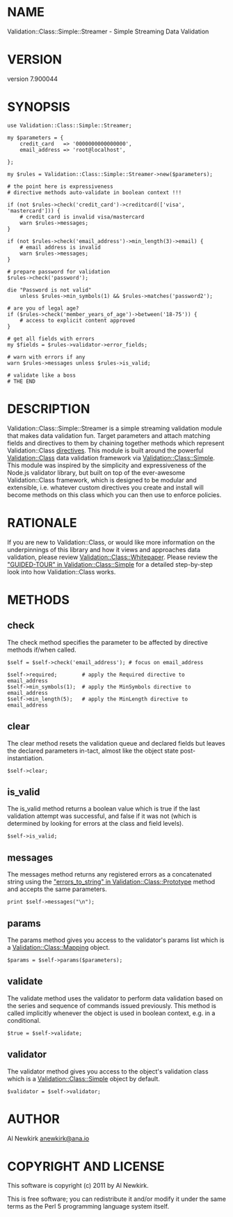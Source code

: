 # NAME

Validation::Class::Simple::Streamer - Simple Streaming Data Validation

# VERSION

version 7.900044

# SYNOPSIS

    use Validation::Class::Simple::Streamer;

    my $parameters = {
        credit_card   => '0000000000000000',
        email_address => 'root@localhost',

    };

    my $rules = Validation::Class::Simple::Streamer->new($parameters);

    # the point here is expressiveness
    # directive methods auto-validate in boolean context !!!

    if (not $rules->check('credit_card')->creditcard(['visa', 'mastercard'])) {
        # credit card is invalid visa/mastercard
        warn $rules->messages;
    }

    if (not $rules->check('email_address')->min_length(3)->email) {
        # email address is invalid
        warn $rules->messages;
    }

    # prepare password for validation
    $rules->check('password');

    die "Password is not valid"
        unless $rules->min_symbols(1) && $rules->matches('password2');

    # are you of legal age?
    if ($rules->check('member_years_of_age')->between('18-75')) {
        # access to explicit content approved
    }

    # get all fields with errors
    my $fields = $rules->validator->error_fields;

    # warn with errors if any
    warn $rules->messages unless $rules->is_valid;

    # validate like a boss
    # THE END

# DESCRIPTION

Validation::Class::Simple::Streamer is a simple streaming validation module
that makes data validation fun. Target parameters and attach matching fields
and directives to them by chaining together methods which represent
Validation::Class [directives](http://search.cpan.org/perldoc?Validation::Class::Directives#DIRECTIVES). This
module is built around the powerful [Validation::Class](http://search.cpan.org/perldoc?Validation::Class) data validation
framework via [Validation::Class::Simple](http://search.cpan.org/perldoc?Validation::Class::Simple). This module was inspired by the
simplicity and expressiveness of the Node.js validator library, but built on
top of the ever-awesome Validation::Class framework, which is designed to be
modular and extensible, i.e. whatever custom directives you create and install
will become methods on this class which you can then use to enforce policies.

# RATIONALE

If you are new to Validation::Class, or would like more information on
the underpinnings of this library and how it views and approaches
data validation, please review [Validation::Class::Whitepaper](http://search.cpan.org/perldoc?Validation::Class::Whitepaper).
Please review the ["GUIDED-TOUR" in Validation::Class::Simple](http://search.cpan.org/perldoc?Validation::Class::Simple#GUIDED-TOUR) for a detailed
step-by-step look into how Validation::Class works.

# METHODS

## check

The check method specifies the parameter to be affected by directive methods
if/when called.

    $self = $self->check('email_address'); # focus on email_address

    $self->required;        # apply the Required directive to email_address
    $self->min_symbols(1);  # apply the MinSymbols directive to email_address
    $self->min_length(5);   # apply the MinLength directive to email_address

## clear

The clear method resets the validation queue and declared fields but leaves the
declared parameters in-tact, almost like the object state post-instantiation.

    $self->clear;

## is\_valid

The is\_valid method returns a boolean value which is true if the last validation
attempt was successful, and false if it was not (which is determined by looking
for errors at the class and field levels).

    $self->is_valid;

## messages

The messages method returns any registered errors as a concatenated string using
the ["errors\_to\_string" in Validation::Class::Prototype](http://search.cpan.org/perldoc?Validation::Class::Prototype#errors\_to\_string) method and accepts the same
parameters.

    print $self->messages("\n");

## params

The params method gives you access to the validator's params list which is a
[Validation::Class::Mapping](http://search.cpan.org/perldoc?Validation::Class::Mapping) object.

    $params = $self->params($parameters);

## validate

The validate method uses the validator to perform data validation based on
the series and sequence of commands issued previously. This method is called
implicitly whenever the object is used in boolean context, e.g. in a conditional.

    $true = $self->validate;

## validator

The validator method gives you access to the object's validation class which is
a [Validation::Class::Simple](http://search.cpan.org/perldoc?Validation::Class::Simple) object by default.

    $validator = $self->validator;

# AUTHOR

Al Newkirk <anewkirk@ana.io>

# COPYRIGHT AND LICENSE

This software is copyright (c) 2011 by Al Newkirk.

This is free software; you can redistribute it and/or modify it under
the same terms as the Perl 5 programming language system itself.
